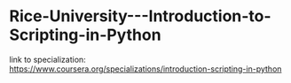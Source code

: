 # Rice-University---Introduction-to-Scripting-in-Python
link to specialization: https://www.coursera.org/specializations/introduction-scripting-in-python
